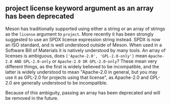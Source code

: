 ## project license keyword argument as an array has been deprecated

Meson has traditionally supported using either a string or an array of strings
as the `license` argument to `project`. More recently it has been strongly
suggested to use an SPDX license expression string instead. SPDX is now an ISO
standard, and is well understood outside of Meson. When used in a Software Bill
of Materials it is natively understood by many tools. An array of licenses is
ambiguous, does `['Apache-2.0', 'GPL-2.0-only']` mean `Apache-2.0 AND GPL-2.0-only`
or `Apache-2.0 OR GPL-2.0-only`? These mean very different things, as the first
is widely believed to be incompatible, and the latter is widely understood to
mean "Apache-2.0 in general, but you may use it as GPL-2.0 for projects using
that license", as Apache-2.0 and GPL-2.0 are generally understood to be
incompatible.

Because of this ambiguity, passing an array has been deprecated and will be
removed in the future.
